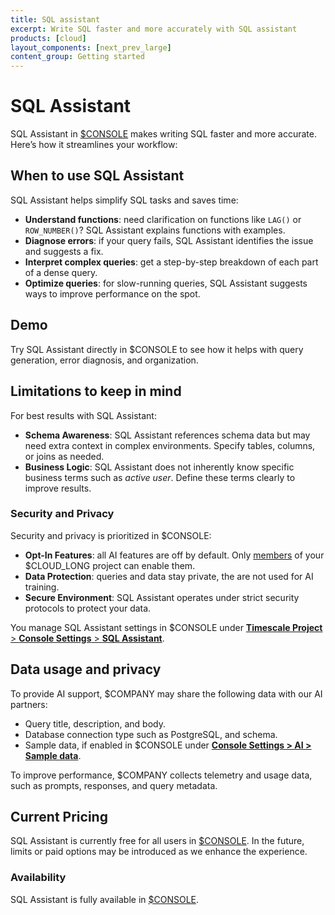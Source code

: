 ```yaml
---
title: SQL assistant
excerpt: Write SQL faster and more accurately with SQL assistant 
products: [cloud]
layout_components: [next_prev_large]
content_group: Getting started
---
```


# SQL Assistant 

SQL Assistant in [$CONSOLE][console] makes writing SQL faster and more accurate. Here’s how it streamlines your workflow:

## When to use SQL Assistant

SQL Assistant helps simplify SQL tasks and saves time:

- **Understand functions**: need clarification on functions like `LAG()` or `ROW_NUMBER()`? SQL Assistant explains functions with examples.
- **Diagnose errors**: if your query fails, SQL Assistant identifies the issue and suggests a fix.
- **Interpret complex queries**: get a step-by-step breakdown of each part of a dense query.
- **Optimize queries**: for slow-running queries, SQL Assistant suggests ways to improve performance on the spot.

## Demo

Try SQL Assistant directly in $CONSOLE to see how it helps with query generation, error diagnosis, and organization. 


## Limitations to keep in mind

For best results with SQL Assistant:

* **Schema Awareness**: SQL Assistant references schema data but may need extra context in complex environments. Specify tables, columns, or joins as needed.
* **Business Logic**: SQL Assistant does not inherently know specific business terms such as _active user_. Define these terms clearly to improve results.


### Security and Privacy

Security and privacy is prioritized in $CONSOLE:

* **Opt-In Features**: all AI features are off by default. Only [members][project-members] of your $CLOUD_LONG project can enable them.
* **Data Protection**: queries and data stay private, the are not used for AI training.
* **Secure Environment**: SQL Assistant operates under strict security protocols to protect your data.

You manage SQL Assistant settings in $CONSOLE under [**Timescale Project** > **Console Settings** > **SQL Assistant**][console-settings].


## Data usage and privacy

To provide AI support, $COMPANY may share the following data with our AI partners:

* Query title, description, and body.
* Database connection type such as PostgreSQL, and schema.
* Sample data, if enabled in $CONSOLE under [**Console Settings > AI > Sample data**][console-settings].

To improve performance, $COMPANY collects telemetry and usage data, such as prompts, responses, and query metadata.

## Current Pricing

SQL Assistant is currently free for all users in [$CONSOLE][console]. In the future, limits or paid options may be introduced as we enhance the experience.


### Availability

SQL Assistant is fully available in [$CONSOLE][console].


[project-members]: /use-timescale/:currentVersion:/members/
[console]: https://console.cloud.timescale.com
[console-settings]: https://console.cloud.timescale.com/dashboard/settings